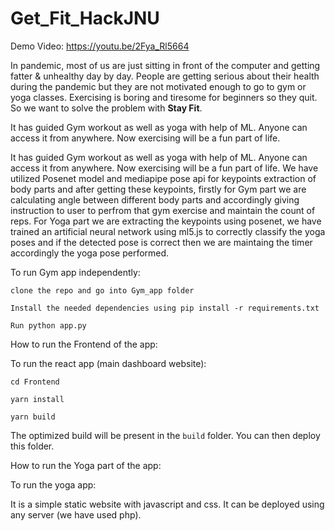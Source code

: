 # Get_Fit_HackJNU

Demo Video: https://youtu.be/2Fya_Rl5664

In pandemic, most of us are just sitting in front of the computer and getting fatter & unhealthy day by day. People are getting serious about their health during the pandemic but they are not motivated enough to go to gym or yoga classes.
Exercising is boring and tiresome for beginners so they quit.
So we want to solve the problem with <strong>Stay Fit</strong>.

It has guided Gym workout as well as yoga with help of ML. Anyone can access it from anywhere. Now exercising will be a fun part of life.

It has guided Gym workout as well as yoga with help of ML. Anyone can access it from anywhere. Now exercising will be a fun part of life.
We have utilized Posenet model and mediapipe pose api for keypoints extraction of body parts and after getting these keypoints, firstly for Gym part we are calculating angle between different body parts and accordingly giving instruction to user to perfrom that gym exercise and maintain the count of reps. For Yoga part we are extracting the keypoints using posenet, we have trained an artificial neural network using ml5.js to correctly classify the yoga poses and if the detected pose is correct then we are maintaing the timer accordingly the yoga pose performed.  

To run Gym app independently:

  `clone the repo and go into Gym_app folder`
  
  `Install the needed dependencies using pip install -r requirements.txt`
  
  `Run python app.py`

How to run the Frontend of the app:

To run the react app (main dashboard website):

  `cd Frontend`

  `yarn install`

  `yarn build`

The optimized build will be present in the `build` folder. You can then deploy this folder.


How to run the Yoga part of the app:

To run the yoga app:

It is a simple static website with javascript and css. It can be deployed using any server (we have used php).

